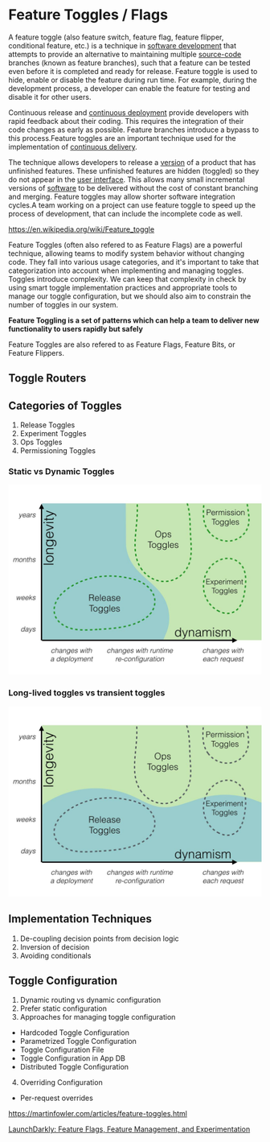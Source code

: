 # Feature Toggles / Flags

A feature toggle (also feature switch, feature flag, feature flipper, conditional feature, etc.) is a technique in [software development](https://en.wikipedia.org/wiki/Software_development) that attempts to provide an alternative to maintaining multiple [source-code](https://en.wikipedia.org/wiki/Source_code) branches (known as feature branches), such that a feature can be tested even before it is completed and ready for release. Feature toggle is used to hide, enable or disable the feature during run time. For example, during the development process, a developer can enable the feature for testing and disable it for other users.

Continuous release and [continuous deployment](https://en.wikipedia.org/wiki/Continuous_deployment) provide developers with rapid feedback about their coding. This requires the integration of their code changes as early as possible. Feature branches introduce a bypass to this process.Feature toggles are an important technique used for the implementation of [continuous delivery](https://en.wikipedia.org/wiki/Continuous_delivery).

The technique allows developers to release a [version](https://en.wikipedia.org/wiki/Software_versioning) of a product that has unfinished features. These unfinished features are hidden (toggled) so they do not appear in the [user interface](https://en.wikipedia.org/wiki/User_interface). This allows many small incremental versions of [software](https://en.wikipedia.org/wiki/Software) to be delivered without the cost of constant branching and merging. Feature toggles may allow shorter software integration cycles.A team working on a project can use feature toggle to speed up the process of development, that can include the incomplete code as well.

https://en.wikipedia.org/wiki/Feature_toggle

Feature Toggles (often also refered to as Feature Flags) are a powerful technique, allowing teams to modify system behavior without changing code. They fall into various usage categories, and it's important to take that categorization into account when implementing and managing toggles. Toggles introduce complexity. We can keep that complexity in check by using smart toggle implementation practices and appropriate tools to manage our toggle configuration, but we should also aim to constrain the number of toggles in our system.

**Feature Toggling is a set of patterns which can help a team to deliver new functionality to users rapidly but safely**

Feature Toggles are also refered to as Feature Flags, Feature Bits, or Feature Flippers.

## Toggle Routers

## Categories of Toggles

1. Release Toggles
2. Experiment Toggles
3. Ops Toggles
4. Permissioning Toggles

### Static vs Dynamic Toggles

![image](../../media/DevOps-DevOps-Feature-Toggles-Flags-image1.jpg)

### Long-lived toggles vs transient toggles

![image](../../media/DevOps-DevOps-Feature-Toggles-Flags-image2.jpg)

## Implementation Techniques

1. De-coupling decision points from decision logic
2. Inversion of decision
3. Avoiding conditionals

## Toggle Configuration

1. Dynamic routing vs dynamic configuration
2. Prefer static configuration
3. Approaches for managing toggle configuration
 - Hardcoded Toggle Configuration
 - Parametrized Toggle Configuration
 - Toggle Configuration File
 - Toggle Configuration in App DB
 - Distributed Toggle Configuration
4. Overriding Configuration
 - Per-request overrides

https://martinfowler.com/articles/feature-toggles.html

[LaunchDarkly: Feature Flags, Feature Management, and Experimentation](https://launchdarkly.com/)
